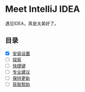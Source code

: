 # Meet IntelliJ IDEA
遇见IDEA，真是太美好了。

## 目录
- [x] [安装设置](https://github.com/mrzhqiang/idea-helper/tree/master/1.Meet%20IntelliJ%20IDEA/1.Install%20and%20set%20up%20IntelliJ%20IDEA)
- [ ] [探索]()
- [ ] [快捷键]()
- [ ] [专业建议]()
- [ ] [保持更新]()
- [ ] [获取帮助]()
